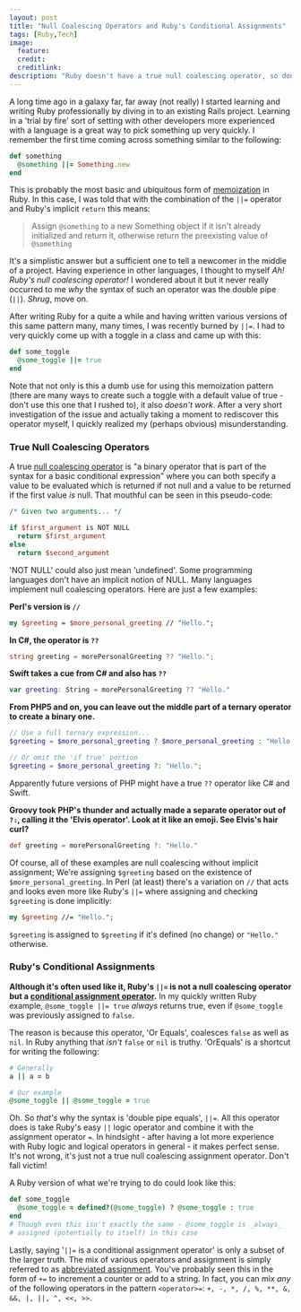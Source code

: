 ```yaml
---
layout: post
title: "Null Coalescing Operators and Ruby's Conditional Assignments"
tags: [Ruby,Tech]
image:
  feature:
  credit:
  creditlink:
description: "Ruby doesn't have a true null coalescing operator, so don't write something like it does."
---
```


A long time ago in a galaxy far, far away (not really) I started learning and writing Ruby professionally by diving in
to an existing Rails project. Learning in a 'trial by fire' sort of setting with other developers more experienced with
a language is a great way to pick something up very quickly. I remember the first time coming across something similar
to the following:

```ruby
def something
  @something ||= Something.new
end
```

This is probably the most basic and ubiquitous form of [memoization][1] in Ruby. In this case, I was told that with the combination of the
`||=` operator and Ruby's implicit `return` this means:

> Assign `@something` to a new Something object if it isn't already initialized and return it, otherwise return the preexisting value of `@something`

It's a simplistic answer but a sufficient one to tell a newcomer in the middle of a project. Having experience in other
languages, I thought to myself _Ah! Ruby's null coalescing operator!_ I wondered about it but it never really occurred
to me _why_ the syntax of such an operator was the double pipe (`||`). _Shrug_, move on.

After writing Ruby for a quite a while and having written various versions of this same pattern many, many times, I
was recently burned by `||=`. I had to very quickly come up with a toggle in a class and came up with this:

```ruby
def some_toggle
  @some_toggle ||= true
end
```

Note that not only is this a dumb use for using this memoization pattern (there are many ways to create such a toggle
with a default value of true - don't use this one that I rushed to), it also _doesn't work_. After a very short
investigation of the issue and actually taking a moment to rediscover this operator myself, I quickly realized my
(perhaps obvious) misunderstanding.

### True Null Coalescing Operators
A true [null coalescing operator][2] is "a binary operator that is part of the syntax for a basic conditional
expression" where you can both specify a value to be evaluated which is returned if not null and a value to be returned
if the first value _is_ null. That mouthful can be seen in this pseudo-code:

```perl
/* Given two arguments... */

if $first_argument is NOT NULL
  return $first_argument
else
  return $second_argument
```

'NOT NULL' could also just mean 'undefined'. Some programming languages don't have an implicit notion of NULL. Many
languages implement null coalescing operators. Here are just a few examples:

**Perl's version is `//`**

```perl
my $greeting = $more_personal_greeting // "Hello.";
```

**In C#, the operator is `??`**

```csharp
string greeting = morePersonalGreeting ?? "Hello.";
```

**Swift takes a cue from C# and also has `??`**

```swift
var greeting: String = morePersonalGreeting ?? "Hello."
```

**From PHP5 and on, you can leave out the middle part of a ternary operator to create a binary one.**

```php
// Use a full ternary expression...
$greeting = $more_personal_greeting ? $more_personal_greeting : "Hello.";

// Or omit the 'if true' portion
$greeting = $more_personal_greeting ?: "Hello.";
```

Apparently future versions of PHP might have a true `??` operator like C# and Swift.

**Groovy took PHP's thunder and actually made a separate operator out of `?:`, calling it the 'Elvis operator'. Look at it like an emoji. See Elvis's hair curl?**

```groovy
def greeting = morePersonalGreeting ?: "Hello."
```

Of course, all of these examples are null coalescing without implicit assignment; We're assigning `$greeting` based on
the existence of `$more_personal_greeting`. In Perl (at least) there's a variation on `//` that acts and looks even more like
Ruby's `||=` where assigning and checking `$greeting` is done implicitly:

```perl
my $greeting //= "Hello.";
```

`$greeting` is assigned to `$greeting` if it's defined (no change) or `"Hello."` otherwise.

### Ruby's Conditional Assignments

**Although it's often used like it, Ruby's `||=` is not a null coalescing operator but a [conditional assignment operator][4].**
In my quickly written Ruby example, `@some_toggle ||= true` _always_ returns true, even if `@some_toggle` was previously
assigned to `false`.

The reason is because this operator, 'Or Equals', coalesces `false` as well as `nil`. In Ruby anything that _isn't_ `false` or `nil` is truthy.
'OrEquals' is a shortcut for writing the following:

```ruby
# Generally
a || a = b

# Our example
@some_toggle || @some_toggle = true
```

Oh. So _that's_ why the syntax is 'double pipe equals', `||=`.  All this operator does is take Ruby's easy `||` logic
operator and combine it with the assignment operator `=`. In hindsight - after having a lot more experience with
Ruby logic and logical operators in general - it makes perfect sense. It's not wrong, it's just not a true null
coalescing assignment operator. Don't fall victim!

A Ruby version of what we're trying to do could look like this:

```ruby
def some_toggle
  @some_toggle = defined?(@some_toggle) ? @some_toggle : true
end
# Though even this isn't exactly the same - @some_toggle is _always_
# assigned (potentially to itself) in this case
```

Lastly, saying '`||=` is a conditional assignment operator' is only a subset of the larger
truth. The mix of various operators and assignment is simply referred to as [abbreviated assignment][3]. You've probably
seen this in the form of `+=` to increment a counter or add to a string. In fact, you can mix _any_ of the following
operators in the pattern `<operator>=`: `+, -, *, /, %, **, &, &&, |, ||, ^, <<, >>`.

[1]: http://en.wikipedia.org/wiki/Memoization
[2]: http://en.wikipedia.org/wiki/Null_coalescing_operator
[3]: http://ruby-doc.org/core-2.2.2/doc/syntax/assignment_rdoc.html#label-Abbreviated+Assignment
[4]: http://en.wikibooks.org/wiki/Ruby_Programming/Syntax/Operators#1._Assignment
